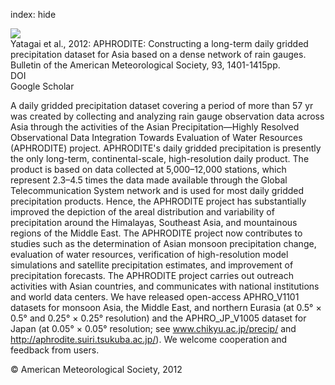 index: hide

<div class="Citation">
    <div class="Citation-thumb CitationThumb-linked"  data-href="https://doi.org/10.1175/bams-d-11-00122.1">
      <img src="https://static.claimspace.cloud/climate-study-static/refs/thumbs/14/Yatagai_et_al_2012-thumb.png" />
    </div>

  <div class="Citation-body">
    <div class="Citation-text">Yatagai et al., 2012: APHRODITE: Constructing a long-term daily gridded precipitation dataset for Asia based on a dense network of rain gauges. <span class="Article-journal">Bulletin of the American Meteorological Society, </span><span class="Article-volume">93, </span>1401-1415pp.</div>
    <div class="Citation-links">
      <div class="CitationLink" data-href="https://doi.org/10.1175/bams-d-11-00122.1">
        <div class="CitationLink-icon CitationLink-Doi"></div>
        <div class="CitationLink-text">DOI</div>
      </div>
      <div class="CitationLink" data-href="https://scholar.google.com/scholar?q=10.1175/bams-d-11-00122.1">
        <div class="CitationLink-icon CitationLink-Scholar"></div>
        <div class="CitationLink-text">Google Scholar</div>
      </div>
    </div>
  </div>
</div>

A daily gridded precipitation dataset covering a period of more than 57 yr was created by collecting and analyzing rain gauge observation data across Asia through the activities of the Asian Precipitation—Highly Resolved Observational Data Integration Towards Evaluation of Water Resources (APHRODITE) project. APHRODITE's daily gridded precipitation is presently the only long-term, continental-scale, high-resolution daily product. The product is based on data collected at 5,000–12,000 stations, which represent 2.3–4.5 times the data made available through the Global Telecommunication System network and is used for most daily gridded precipitation products. Hence, the APHRODITE project has substantially improved the depiction of the areal distribution and variability of precipitation around the Himalayas, Southeast Asia, and mountainous regions of the Middle East. The APHRODITE project now contributes to studies such as the determination of Asian monsoon precipitation change, evaluation of water resources, verification of high-resolution model simulations and satellite precipitation estimates, and improvement of precipitation forecasts. The APHRODITE project carries out outreach activities with Asian countries, and communicates with national institutions and world data centers. We have released open-access APHRO_V1101 datasets for monsoon Asia, the Middle East, and northern Eurasia (at 0.5° × 0.5° and 0.25° × 0.25° resolution) and the APHRO_JP_V1005 dataset for Japan (at 0.05° × 0.05° resolution; see www.chikyu.ac.jp/precip/ and http://aphrodite.suiri.tsukuba.ac.jp/). We welcome cooperation and feedback from users.

<div class="Citation-copy">
&copy; American Meteorological Society, 2012
</div>